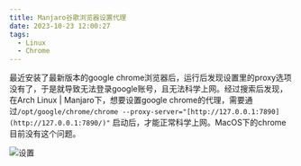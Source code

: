 ```yaml
---
title: Manjaro谷歌浏览器设置代理
date: 2023-10-23 12:00:27
tags:
  - Linux
  - Chrome
---
```


最近安装了最新版本的google chrome浏览器后，运行后发现设置里的proxy选项没有了，于是就导致无法登录google账号，且无法科学上网。经过搜索后发现，在Arch Linux | Manjaro下，想要设置google chrome的代理，需要通过`/opt/google/chrome/chrome --proxy-server="[http://127.0.0.1:7890](http://127.0.0.1:7890/)"` 启动后，才能正常科学上网。MacOS下的chrome目前没有这个问题。

![设置](img1.png)
